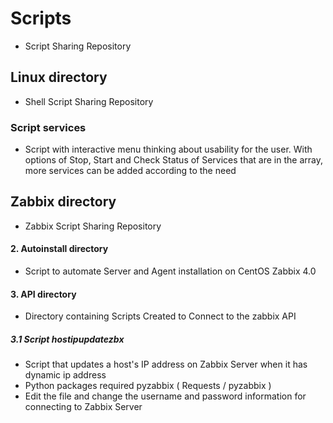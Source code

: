 # Scripts

  - Script Sharing Repository
  
## Linux directory

  - Shell Script Sharing Repository
  
### Script services
 
  - Script with interactive menu thinking about usability for the user. With options of Stop, Start and Check Status of Services that are in the array, more services can be added according to the need
  
## Zabbix directory

  - Zabbix Script Sharing Repository
  
#### 2. Autoinstall directory

  - Script to automate Server and Agent installation on CentOS Zabbix 4.0

#### 3. API directory

  - Directory containing Scripts Created to Connect to the zabbix API
  
##### 3.1 Script hostipupdatezbx

  - Script that updates a host's IP address on Zabbix Server when it has dynamic ip address
  - Python packages required pyzabbix ( Requests / pyzabbix )
  - Edit the file and change the username and password information for connecting to Zabbix Server
